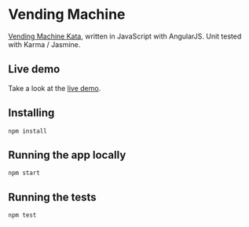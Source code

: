 # Vending Machine

[Vending Machine Kata](https://github.com/PillarTechnology/kata-vending-machine), written in JavaScript with AngularJS. Unit tested with Karma / Jasmine.

## Live demo
Take a look at the [live demo](http://www.squintyjosh.com/vending-machine/).

## Installing

```
npm install
```

## Running the app locally

```
npm start
```

## Running the tests

```
npm test
```
